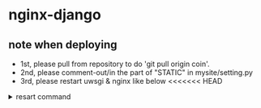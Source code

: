 # nginx-django

## note when deploying
- 1st, please pull from repository to do 'git pull origin coin'.
- 2nd, please comment-out/in the part of "STATIC" in mysite/setting.py
- 3rd, please restart uwsgi & nginx like below
<<<<<<< HEAD
<details><summary>resart command</summary><div>
\```sh
sudo systemctl restart uwsgi
sudo /etc/init.d/nginx restart
\```
</div></details>
